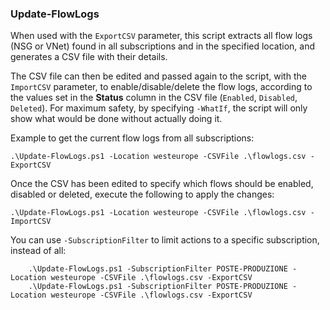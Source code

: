 ### Update-FlowLogs

When used with the `ExportCSV` parameter, this script extracts all flow logs (NSG or VNet) found in all subscriptions and in the specified location, and generates a CSV file with their details.

The CSV file can then be edited and passed again to the script, with the `ImportCSV` parameter,  to enable/disable/delete the flow logs, according to the values set in the **Status** column in the CSV file (`Enabled`, `Disabled`, `Deleted`). For maximum safety, by specifying `-WhatIf`, the script will only show what would be done without actually doing it.

Example to get the current flow logs from all subscriptions:

    .\Update-FlowLogs.ps1 -Location westeurope -CSVFile .\flowlogs.csv -ExportCSV

Once the CSV has been edited to specify which flows should be enabled, disabled or deleted, execute the following to apply the changes:

    .\Update-FlowLogs.ps1 -Location westeurope -CSVFile .\flowlogs.csv -ImportCSV

You can use `-SubscriptionFilter` <subscription name> to limit actions to a specific subscription, instead of all:

        .\Update-FlowLogs.ps1 -SubscriptionFilter POSTE-PRODUZIONE -Location westeurope -CSVFile .\flowlogs.csv -ExportCSV
        .\Update-FlowLogs.ps1 -SubscriptionFilter POSTE-PRODUZIONE -Location westeurope -CSVFile .\flowlogs.csv -ExportCSV


